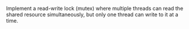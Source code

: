 Implement a read-write lock (mutex) where multiple threads can read the shared resource simultaneously, but only one thread can write to it at a time.
